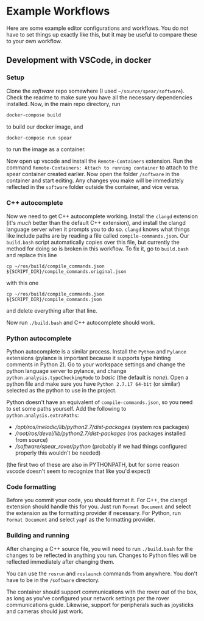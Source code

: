 # Example Workflows

Here are some example editor configurations and workflows.
You do not have to set things up exactly like this, but it may be useful to compare these to your own workflow.

## Development with VSCode, in docker

### Setup

Clone the _software_ repo somewhere (I used `~/source/spear/software`).
Check the readme to make sure you have all the necessary dependencies installed.
Now, in the main repo directory, run

```bash
docker-compose build
```

to build our docker image, and

```bash
docker-compose run spear
```

to run the image as a container.

Now open up vscode and install the `Remote-Containers` extension.
Run the command `Remote-Containers: Attach to running container` to attach to the spear container created earlier.
Now open the folder `/software` in the container and start editing.
Any changes you make will be immediately reflected in the `software` folder outside the container, and vice versa.

### C++ autocomplete

Now we need to get C++ autocomplete working.
Install the `clangd` extension (it's _much_ better than the default C++ extension), and install the clangd language server when it prompts you to do so.
`clangd` knows what things like include paths are by reading a file called `compile-commands.json`.
Our `build.bash` script automatically copies over this file, but currently the method for doing so is broken in this workflow.
To fix it, go to `build.bash` and replace this line

```
cp ~/ros/build/compile_commands.json ${SCRIPT_DIR}/compile_commands.original.json
```

with this one

```
cp ~/ros/build/compile_commands.json ${SCRIPT_DIR}/compile_commands.json
```

and delete everything after that line.

Now run `./build.bash` and C++ autocomplete should work.

### Python autocomplete

Python autocomplete is a similar process.
Install the `Python` and `Pylance` extensions (pylance is important because it supports type hinting comments in Python 2).
Go to your workspace settings and change the python language server to pylance, and change `python.analysis.typeCheckingMode` to _basic_ (the default is _none_).
Open a python file and make sure you have `Python 2.7.17 64-bit` (or similar) selected as the python to use in the project.

Python doesn't have an equivalent of `compile-commands.json`, so you need to set some paths yourself.
Add the following to `python.analysis.extraPaths`:

- _/opt/ros/melodic/lib/python2.7/dist-packages_ (system ros packages)
- _/root/ros/devel/lib/python2.7/dist-packages_ (ros packages installed from source)
- _/software/spear_rover/python_ (probably if we had things configured properly this wouldn't be needed)

(the first two of these are also in PYTHONPATH, but for some reason vscode doesn't seem to recognize that like you'd expect)

### Code formatting

Before you commit your code, you should format it.
For C++, the clangd extension should handle this for you.
Just run `Format Document` and select the extension as the formatting provider if necessary.
For Python, run `Format Document` and select `yapf` as the formatting provider.

### Building and running

After changing a C++ source file, you will need to run `./build.bash` for the changes to be reflected in anything you run.
Changes to Python files will be reflected immediately after changing them.

You can use the `rosrun` and `roslaunch` commands from anywhere.
You don't have to be in the `/software` directory.

The container should support communications with the rover out of the box, as long as you've configured your network settings per the rover communications guide.
Likewise, support for peripherals such as joysticks and cameras should just work.

